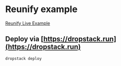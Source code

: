 # Reunify example

[Reunify Live Example](https://byctvaxf.cloud.dropstack.run)

## Deploy via [https://dropstack.run](https://dropstack.run)

```bash
dropstack deploy
```